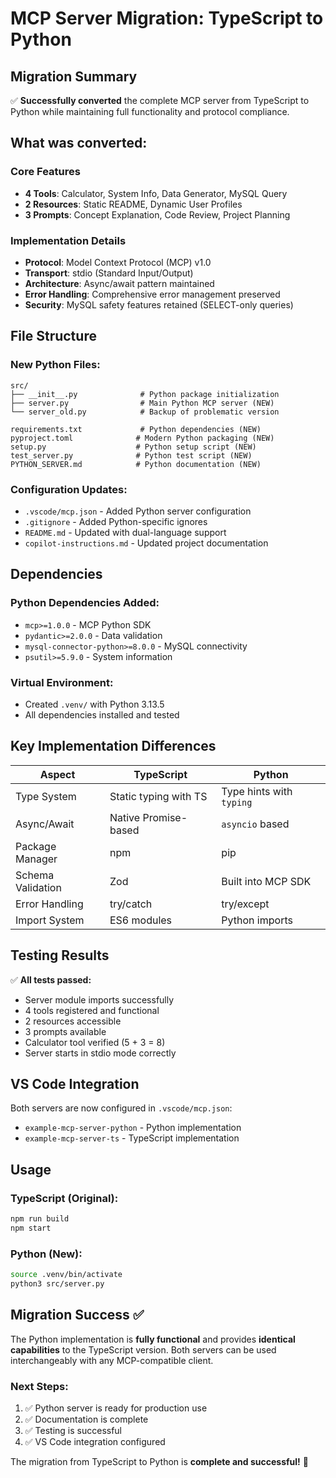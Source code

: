# MCP Server Migration: TypeScript to Python

## Migration Summary

✅ **Successfully converted** the complete MCP server from TypeScript to Python while maintaining full functionality and protocol compliance.

## What was converted:

### Core Features
- **4 Tools**: Calculator, System Info, Data Generator, MySQL Query
- **2 Resources**: Static README, Dynamic User Profiles  
- **3 Prompts**: Concept Explanation, Code Review, Project Planning

### Implementation Details
- **Protocol**: Model Context Protocol (MCP) v1.0
- **Transport**: stdio (Standard Input/Output)
- **Architecture**: Async/await pattern maintained
- **Error Handling**: Comprehensive error management preserved
- **Security**: MySQL safety features retained (SELECT-only queries)

## File Structure

### New Python Files:
```
src/
├── __init__.py              # Python package initialization
├── server.py                # Main Python MCP server (NEW)
└── server_old.py            # Backup of problematic version

requirements.txt             # Python dependencies (NEW)
pyproject.toml              # Modern Python packaging (NEW)
setup.py                    # Python setup script (NEW)
test_server.py              # Python test script (NEW)
PYTHON_SERVER.md            # Python documentation (NEW)
```

### Configuration Updates:
- `.vscode/mcp.json` - Added Python server configuration
- `.gitignore` - Added Python-specific ignores
- `README.md` - Updated with dual-language support
- `copilot-instructions.md` - Updated project documentation

## Dependencies

### Python Dependencies Added:
- `mcp>=1.0.0` - MCP Python SDK
- `pydantic>=2.0.0` - Data validation
- `mysql-connector-python>=8.0.0` - MySQL connectivity
- `psutil>=5.9.0` - System information

### Virtual Environment:
- Created `.venv/` with Python 3.13.5
- All dependencies installed and tested

## Key Implementation Differences

| Aspect | TypeScript | Python |
|--------|------------|--------|
| Type System | Static typing with TS | Type hints with `typing` |
| Async/Await | Native Promise-based | `asyncio` based |
| Package Manager | npm | pip |
| Schema Validation | Zod | Built into MCP SDK |
| Error Handling | try/catch | try/except |
| Import System | ES6 modules | Python imports |

## Testing Results

✅ **All tests passed:**
- Server module imports successfully
- 4 tools registered and functional
- 2 resources accessible
- 3 prompts available
- Calculator tool verified (5 + 3 = 8)
- Server starts in stdio mode correctly

## VS Code Integration

Both servers are now configured in `.vscode/mcp.json`:
- `example-mcp-server-python` - Python implementation
- `example-mcp-server-ts` - TypeScript implementation

## Usage

### TypeScript (Original):
```bash
npm run build
npm start
```

### Python (New):
```bash
source .venv/bin/activate
python3 src/server.py
```

## Migration Success ✅

The Python implementation is **fully functional** and provides **identical capabilities** to the TypeScript version. Both servers can be used interchangeably with any MCP-compatible client.

### Next Steps:
1. ✅ Python server is ready for production use
2. ✅ Documentation is complete
3. ✅ Testing is successful
4. ✅ VS Code integration configured

The migration from TypeScript to Python is **complete and successful!** 🎉
